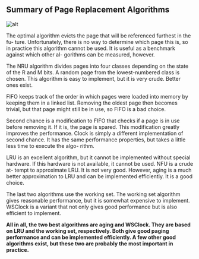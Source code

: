 ## Summary of Page Replacement Algorithms

![alt](http://www.osinfoblog.com/contentsimages/Page%20replacement%20algorithms.JPG)

The optimal algorithm evicts the page that will be referenced furthest in the fu- ture. Unfortunately, there is no way to determine which page this is, so in practice this algorithm cannot be used. It is useful as a benchmark against which other al- gorithms can be measured, however.

The NRU algorithm divides pages into four classes depending on the state of the R and M bits. A random page from the lowest-numbered class is chosen. This algorithm is easy to implement, but it is very crude. Better ones exist.

FIFO keeps track of the order in which pages were loaded into memory by keeping them in a linked list. Removing the oldest page then becomes trivial, but that page might still be in use, so FIFO is a bad choice.

Second chance is a modification to FIFO that checks if a page is in use before removing it. If it is, the page is spared. This modification greatly improves the performance. Clock is simply a different implementation of second chance. It has the same performance properties, but takes a little less time to execute the algo- rithm.

LRU is an excellent algorithm, but it cannot be implemented without special hardware. If this hardware is not available, it cannot be used. NFU is a crude at- tempt to approximate LRU. It is not very good. However, aging is a much better approximation to LRU and can be implemented efficiently. It is a good choice.


The last two algorithms use the working set. The working set algorithm gives reasonable performance, but it is somewhat expensive to implement. WSClock is a variant that not only gives good performance but is also efficient to implement.

__All in all, the two best algorithms are aging and WSClock. They are based on LRU and the working set, respectively. Both give good paging performance and can be implemented efficiently. A few other good algorithms exist, but these two are probably the most important in practice.__
